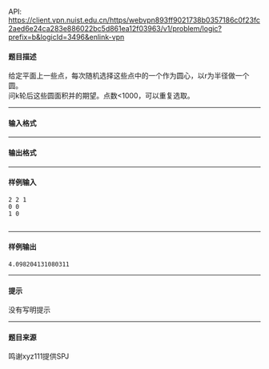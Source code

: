 API: https://client.vpn.nuist.edu.cn/https/webvpn893ff9021738b0357186c0f23fc2aed6e24ca283e886022bc5d861ea12f03963/v1/problem/logic?prefix=b&logicId=3496&enlink-vpn

#### 题目描述

给定平面上一些点，每次随机选择这些点中的一个作为圆心，以r为半径做一个圆。  
问k轮后这些圆面积并的期望。点数<1000，可以重复选取。

---

#### 输入格式

---

#### 输出格式

---

#### 样例输入
```
2 2 1
0 0
1 0


```

---

#### 样例输出
```
4.098204131080311

```

---

#### 提示

没有写明提示

---

#### 题目来源

鸣谢xyz111提供SPJ